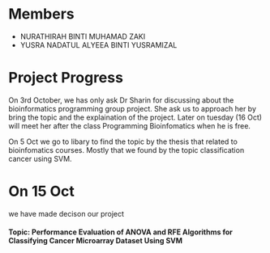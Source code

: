 # Members
- NURATHIRAH BINTI MUHAMAD ZAKI
- YUSRA NADATUL ALYEEA BINTI YUSRAMIZAL

# Project Progress

On 3rd October, 
we has only ask Dr Sharin for discussing about the bioinformatics programming group project. 
She ask us to approach her by bring the topic and the explaination of the project. 
Later on tuesday (16 Oct) will meet her after the class Programming Bioinfomatics when he is free.

On 5 Oct 
we go to libary to find the topic by the thesis that related to bioinfomatics courses. Mostly that we found by the topic classification cancer using SVM.

# On 15 Oct 
we have made decison our project 
#### Topic: Performance Evaluation of ANOVA and RFE Algorithms for Classifying Cancer Microarray Dataset Using SVM
